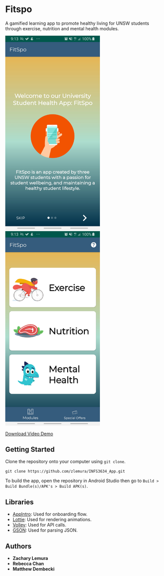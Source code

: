 # Fitspo

A gamified learning app to promote healthy living for UNSW students through exercise, nutrition and mental health modules.

<img src="https://github.com/zlemura/INFS3634_App/blob/master/demo/Intro.jpg" width="300"> <img src="https://github.com/zlemura/INFS3634_App/blob/master/demo/Menu.jpg" width="300">

[Download Video Demo](https://github.com/zlemura/INFS3634_App/raw/master/demo/Fitspo%20Demo.mp4)

## Getting Started

Clone the repository onto your computer using ```git clone```.

    git clone https://github.com/zlemura/INFS3634_App.git

To build the app, open the repository in Android Studio then go to ```Build > Build Bundle(s)/APK's > Build APK(s)```.

## Libraries
* [AppIntro](https://github.com/AppIntro/AppIntro): Used for onboarding flow.
* [Lottie](https://github.com/airbnb/lottie-android): Used for rendering animations.
* [Volley](https://github.com/google/volley): Used for API calls.
* [GSON](https://github.com/google/gson): Used for parsing JSON.

## Authors

* **Zachary Lemura**
* **Rebecca Chan**
* **Matthew Dembecki**